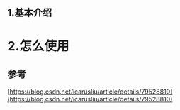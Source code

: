 ## 1.基本介绍

# 2.怎么使用

## 参考

[https://blog.csdn.net/icarusliu/article/details/79528810](https://blog.csdn.net/icarusliu/article/details/79528810)

